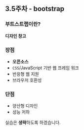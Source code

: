 ## 3.5주차 - bootstrap

### 부트스트랩이란?
**디자인 창고**<br/>

### 장점
- **오픈소스**<br/>
- `CSS`/JavaScript 기반 웹 프레임 워크<br/>
- 반응형 웹 지원<br/>
- 브라우저 호환성

### 단점
- 양산형 디자인
- 성능 저하

실습은 **생략**하도록 하겠습니다.

